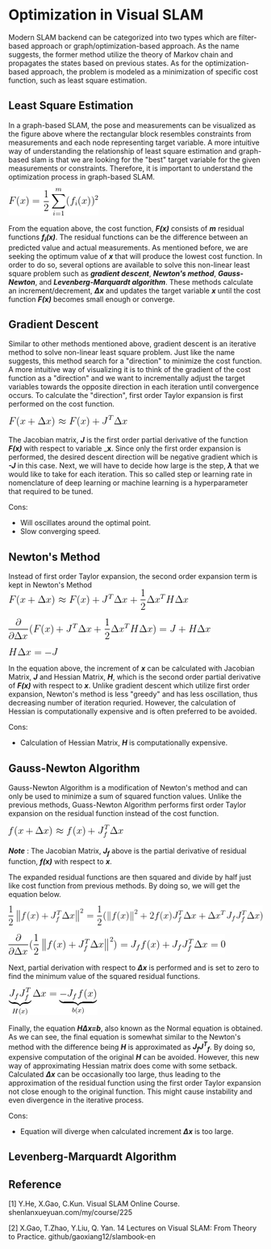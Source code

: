 # Optimization in Visual SLAM

Modern SLAM backend can be categorized into two types which are filter-based approach or graph/optimization-based approach. As the name suggests, the former method utilize the theory of Markov chain and propagates the states based on previous states. As for the optimization-based approach, the problem is modeled as a minimization of specific cost function, such as least square estimation.

## Least Square Estimation
In a graph-based SLAM, the pose and measurements can be visualized as the figure above where the rectangular block resembles constraints from measurements and each node representing target variable.
A more intuitive way of understanding the relationship of least square estimation and graph-based slam is that we are looking for the "best" target variable for the given measurements or constraints.
Therefore, it is important to understand the optimization process in graph-based SLAM.

![Cost Function](./Images/optimization1.png)

From the equation above, the cost function, _**F(x)**_ consists of _**m**_ residual functions _**f<sub>i</sub>(x)**_.
The residual functions can be the difference between an predicted value and actual measurements.
As mentioned before, we are seeking the optimum value of _**x**_ that will produce the lowest cost function.
In order to do so, several options are available to solve this non-linear least square problem such as _**gradient descent**_, _**Newton's method**_, _**Gauss-Newton**_, and _**Levenberg-Marquardt algorithm**_. These methods calculate an increment/decrement, _**Δx**_ and updates the target variable _**x**_ until the cost function _**F(x)**_ becomes small enough or converge.

## Gradient Descent
Similar to other methods mentioned above, gradient descent is an iterative method to solve non-linear least square problem. Just like the name suggests, this method search for a "direction" to minimize the cost function. A more intuitive way of visualizing it is to think of the gradient of the cost function as a "direction" and we want to incrementally adjust the target variables towards the opposite direction in each iteration until convergence occurs.
To calculate the "direction", first order Taylor expansion is first performed on the cost function.

![First Order Taylor Expanded Cost Function](./Images/optimization2.png)

The Jacobian matrix, _**J**_ is the first order partial derivative of the function _**F(x)**_ with respect to variable _**x**. Since only the first order expansion is performed, the desired descent direction will be negative gradient which is _**-J**_ in this case. Next, we will have to decide how large is the step, _**λ**_ that we would like to take for each iteration. This so called step or learning rate in nomenclature of deep learning or machine learning is a hyperparameter that required to be tuned. 

Cons:
* Will oscillates around the optimal point.
* Slow converging speed.

## Newton's Method
Instead of first order Taylor expansion, the second order expansion term is kept in Newton's Method
![Newton's Method1](./Images/optimization3.png)

![Newton's Method2](./Images/optimization4.png)

![Newton's Method3](./Images/optimization5.png)

In the equation above, the increment of _**x**_ can be calculated with Jacobian Matrix, _**J**_ and Hessian Matrix, _**H**_, which is the second order partial derivative of _**F(x)**_ with respect to _**x**_. Unlike gradient descent which utilize first order expansion, Newton's method is less "greedy" and has less oscillation, thus decreasing number of iteration requried. However, the calculation of Hessian is computationally expensive and is often preferred to be avoided.

Cons:
* Calculation of Hessian Matrix, _**H**_ is computationally expensive.

## Gauss-Newton Algorithm
Gauss-Newton Algorithm is a modification of Newton's method and can only be used to minimize a sum of squared function values. Unlike the previous methods, Guass-Newton Algorithm performs first order Taylor expansion on the residual function instead of the cost function.

![Gauss-Newton1](./Images/optimization6.png)

_**Note**_ : The Jacobian Matrix, _**J<sub>f</sub>**_ above is the partial derivative of residual function, _**f(x)**_ with respect to _**x**_.

The expanded residual functions are then squared and divide by half just like cost function from previous methods. By doing so, we will get the equation below.

![Gauss-Newton2](./Images/optimization7.png)

![Gauss-Newton3](./Images/optimization8.png)

Next, partial derivation with respect to _**Δx**_ is performed and is set to zero to find the minimum value of the squared residual functions.

![Gauss-Newton4](./Images/optimization9.png)

Finally, the equation _**HΔx=b**_, also known as the Normal equation is obtained. 
As we can see, the final equation is somewhat similar to the Newton's method with the difference being _**H**_ is approximated as _**J<sub>f</sub>J<sup>T</sup><sub>f</sub>**_. By doing so, expensive computation of the original _**H**_ can be avoided.
However, this new way of approximating Hessian matrix does come with some setback.
Calculated _**Δx**_ can be occasionally too large, thus leading to the approximation of the residual function using the first order Taylor expansion not close enough to the original function.
This might cause instability and even divergence in the iterative process.

Cons:
* Equation will diverge when calculated increment _**Δx**_ is too large. 

## Levenberg-Marquardt Algorithm


## Reference
[1] Y.He, X.Gao, C.Kun. Visual SLAM Online Course. shenlanxueyuan.com/my/course/225

[2] X.Gao, T.Zhao, Y.Liu, Q. Yan. 14 Lectures on Visual SLAM: From Theory to Practice. github/gaoxiang12/slambook-en
